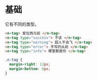 # 基础

它有不同的类型。

```html
<n-tag> 爱在西元前 </n-tag>
<n-tag type="success"> 不该 </n-tag>
<n-tag type="warning"> 超人不会飞 </n-tag>
<n-tag type="error"> 手写的从前 </n-tag>
<n-tag type="info"> 哪里都是你 </n-tag>
```

```css
.n-tag {
  margin-right: 12px;
  margin-bottom: 8px;
}
```
